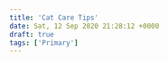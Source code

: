```yaml
---
title: 'Cat Care Tips'
date: Sat, 12 Sep 2020 21:28:12 +0000
draft: true
tags: ['Primary']
---
```


